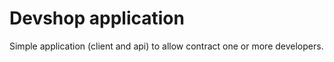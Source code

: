 # Devshop application

Simple application (client and api) to allow contract one or more developers.
